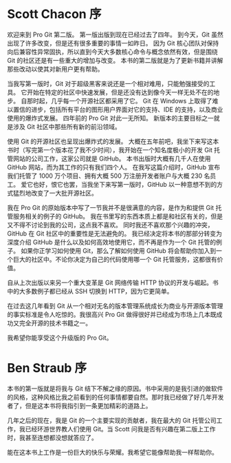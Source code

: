 # Scott Chacon 序
欢迎来到 Pro Git 第二版。 第一版出版到现在已经过去了四年。 到今天，Git 虽然出现了许多改变，但是还有很多重要的事情一如昨日。 因为 Git 核心团队对保持向后兼容性异常固执，所以直到今天大多数核心命令与概念依然有效，但是围绕 Git 的社区还是有一些重大的增加与改变。 本书的第二版就是为了更新书籍并讲解那些改动以使其对新用户更有帮助。

当我写第一版时，Git 对于超级黑客来说还是一个相对难用，只能勉强接受的工具。 它开始在特定的社区中快速发展，但是还没有达到像今天一样无处不在的地步。 自那时起，几乎每一个开源社区都采用了它。 Git 在 Windows 上取得了难以置信的进步，包括所有平台的图形用户界面对它的支持、IDE 的支持，以及商业使用的爆炸式发展。 四年前的 Pro Git 对此一无所知。 新版本的主要目标之一就是涉及 Git 社区中那些所有新的前沿领域。

使用 Git 的开源社区也呈现出爆炸式的发展。 大概在五年前吧，我坐下来写这本书时（写完第一个版本花了我不少时间），我开始在一个知名度极小的开发 Git 托管网站的公司工作，这家公司就是 GitHub。 本书出版时大概有几千人在使用 GitHub 网站，而为其工作的只有我们四个人。 在我写这篇介绍时，GitHub 宣布我们托管了 1000 万个项目、拥有大概 500 万注册开发者账户与大概 230 名员工。 爱它也好，恨它也罢，当我坐下来写第一版时，GitHub 以一种意想不到的方式猛烈地改变了一大批开源社区。

我在 Pro Git 的原始版本中写了一节我并不是很满意的内容，是作为和提供 Git 托管服务相关的例子的 GitHub。 我在书里写的东西本质上都是和社区有关的，但是又不得不讨论到我的公司，这点我不喜欢。 同时我还不喜欢那个兴趣的冲突，GitHub 在 Git 社区中的重要性是无法避免的。 我已经决定将本书的那部分转变为深度介绍 GitHub 是什么以及如何高效地使用它，而不再是作为一个 Git 托管的例子。 如果你正学习如何使用 Git，那么了解如何使用 GitHub 将会帮助你加入到一个巨大的社区中。不论你决定为自己的代码使用哪一个 Git 托管服务，这都很有价值。

自从上次出版以来另一个重大变革是 Git 网络传输 HTTP 协议的开发与崛起。书中的大多数例子都已经从 SSH 切换到 HTTP，因为它更简单。

在过去这几年看到 Git 从一个相对无名的版本管理系统成长为商业与开源版本管理的事实标准是令人吃惊的。我很高兴 Pro Git 做得很好并已经成为市场上几本既成功又完全开源的技术书籍之一。

我希望你能享受这个升级版的 Pro Git。

# Ben Straub 序
本书的第一版就是将我与 Git 结下不解之缘的原因。书中采用的是我引进的做软件的风格，这种风格比我之前看到的任何事情都要自然。那时我已经做了好几年开发者了，但是这本书将我指引到一条更加精彩的道路上。

几年之后的现在，我是 Git 的一个主要实现的贡献者，我在最大的 Git 托管公司工作，我已经环游世界教人们使用 Git。当 Scott 问我是否有兴趣在第二版上工作时，我甚至连想都没想就答应了。

能在这本书上工作是一份巨大的快乐与荣耀。我希望它能像帮助我一样帮助你。